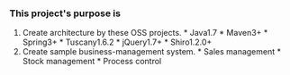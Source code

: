 ### This project's purpose is ###

  1. Create architecture by these OSS projects.
    * Java1.7
    * Maven3+
    * Spring3+
    * Tuscany1.6.2
    * jQuery1.7+
    * Shiro1.2.0+
  1. Create sample business-management system.
    * Sales management
    * Stock management
    * Process control